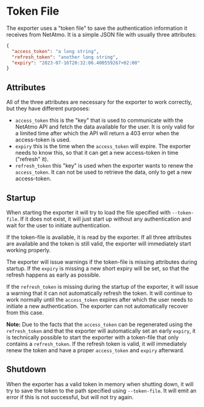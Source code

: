 # Token File

The exporter uses a "token file" to save the authentication information it receives from NetAtmo. It is a simple JSON file with usually three attributes:

```json
{
  "access_token": "a long string",
  "refresh_token": "another long string",
  "expiry": "2023-07-16T20:32:06.400559267+02:00"
}
```

## Attributes

All of the three attributes are necessary for the exporter to work correctly, but they have different purposes:

- `access_token` this is the "key" that is used to communicate with the NetAtmo API and fetch the data available for the user. It is only valid for a limited time after which the API will return a 403 error when the access-token is used.
- `expiry` this is the time when the `access_token` will expire. The exporter needs to know this, so that it can get a new access-token in time ("refresh" it).
- `refresh_token` this "key" is used when the exporter wants to renew the `access_token`. It can not be used to retrieve the data, only to get a new access-token.

## Startup

When starting the exporter it will try to load the file specified with `--token-file`. If it does not exist, it will just start up without any authentication and wait for the user to initiate authentication.

If the token-file is available, it is read by the exporter. If all three attributes are available and the token is still valid, the exporter will immediately start working properly.

The exporter will issue warnings if the token-file is missing attributes during startup. If the `expiry` is missing a new short expiry will be set, so that the refresh happens as early as possible.

If the `refresh_token` is missing during the startup of the exporter, it will issue a warning that it can not automatically refresh the token. It will continue to work normally until the `access_token` expires after which the user needs to initiate a new authentication. The exporter can not automatically recover from this case.

**Note:** Due to the facts that the `access_token` can be regenerated using the `refresh_token` and that the exporter will automatically set an early `expiry`, it is technically possible to start the exporter with a token-file that only contains a `refresh_token`. If the refresh token is valid, it will immediately renew the token and have a proper `access_token` and `expiry` afterward.

## Shutdown

When the exporter has a valid token in memory when shutting down, it will try to save the token to the path specified using `--token-file`. It will emit an error if this is not successful, but will not try again.
